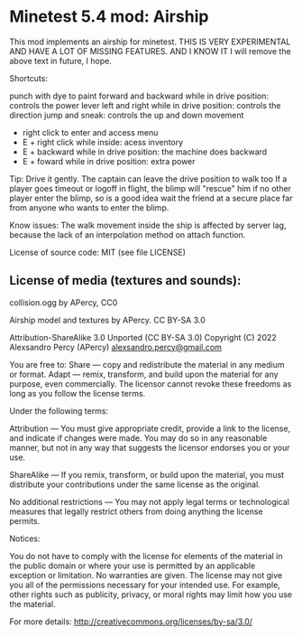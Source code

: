 Minetest 5.4 mod: Airship
========================================

This mod implements an airship for minetest.
THIS IS VERY EXPERIMENTAL AND HAVE A LOT OF MISSING FEATURES. AND I KNOW IT
I will remove the above text in future, I hope.

Shortcuts:

punch with dye to paint
forward and backward while in drive position: controls the power lever
left and right while in drive position: controls the direction
jump and sneak: controls the up and down movement

- right click to enter and access menu
- E + right click while inside: acess inventory
- E + backward while in drive position: the machine does backward
- E + foward while in drive position: extra power

Tip:
Drive it gently.
The captain can leave the drive position to walk too
If a player goes timeout or logoff in flight, the blimp will "rescue" him if no other player
enter the blimp, so is a good idea wait the friend at a secure place far from anyone who
wants to enter the blimp.

Know issues:
The walk movement inside the ship is affected by server lag, because the lack of
an interpolation method on attach function.
  
License of source code:
MIT (see file LICENSE) 

License of media (textures and sounds):
---------------------------------------
collision.ogg by APercy, CC0

Airship model and textures by APercy. CC BY-SA 3.0

Attribution-ShareAlike 3.0 Unported (CC BY-SA 3.0)
Copyright (C) 2022 Alexsandro Percy (APercy) <alexsandro.percy@gmail.com>

You are free to:
Share — copy and redistribute the material in any medium or format.
Adapt — remix, transform, and build upon the material for any purpose, even commercially.
The licensor cannot revoke these freedoms as long as you follow the license terms.

Under the following terms:

Attribution — You must give appropriate credit, provide a link to the license, and
indicate if changes were made. You may do so in any reasonable manner, but not in any way
that suggests the licensor endorses you or your use.

ShareAlike — If you remix, transform, or build upon the material, you must distribute
your contributions under the same license as the original.

No additional restrictions — You may not apply legal terms or technological measures that
legally restrict others from doing anything the license permits.

Notices:

You do not have to comply with the license for elements of the material in the public
domain or where your use is permitted by an applicable exception or limitation.
No warranties are given. The license may not give you all of the permissions necessary
for your intended use. For example, other rights such as publicity, privacy, or moral
rights may limit how you use the material.

For more details:
http://creativecommons.org/licenses/by-sa/3.0/

